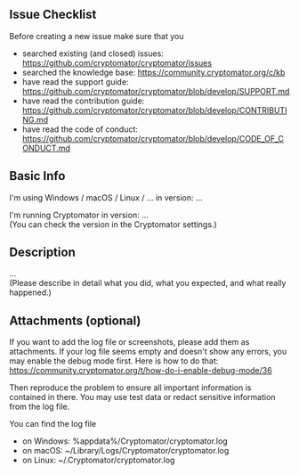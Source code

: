 ## Issue Checklist

Before creating a new issue make sure that you
- searched existing (and closed) issues: https://github.com/cryptomator/cryptomator/issues
- searched the knowledge base: https://community.cryptomator.org/c/kb
- have read the support guide: https://github.com/cryptomator/cryptomator/blob/develop/SUPPORT.md
- have read the contribution guide: https://github.com/cryptomator/cryptomator/blob/develop/CONTRIBUTING.md
- have read the code of conduct: https://github.com/cryptomator/cryptomator/blob/develop/CODE_OF_CONDUCT.md

## Basic Info

I'm using Windows / macOS / Linux / … in version: …

I'm running Cryptomator in version: …  
(You can check the version in the Cryptomator settings.)

## Description

…  
(Please describe in detail what you did, what you expected, and what really happened.)

## Attachments (optional)

If you want to add the log file or screenshots, please add them as attachments. If your log file seems empty and doesn't show any errors, you may enable the debug mode first. Here is how to do that: https://community.cryptomator.org/t/how-do-i-enable-debug-mode/36

Then reproduce the problem to ensure all important information is contained in there. You may use test data or redact sensitive information from the log file.

You can find the log file
- on Windows: %appdata%/Cryptomator/cryptomator.log
- on macOS: ~/Library/Logs/Cryptomator/cryptomator.log
- on Linux: ~/.Cryptomator/cryptomator.log
